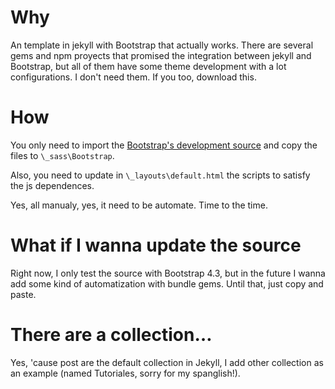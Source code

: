 # Why
An template in jekyll with Bootstrap that actually works.
There are several gems and npm proyects that promised the integration between
jekyll and Bootstrap, but all of them have some theme development with a lot
configurations. I don't need them. If you too, download this.

# How
You only need to import the [Bootstrap's development source](https://getbootstrap.com/docs/4.3/getting-started/download/#source-files) and copy the files to
`\_sass\Bootstrap`.

Also, you need to update in `\_layouts\default.html` the scripts to satisfy
the js dependences.

Yes, all manualy, yes, it need to be automate. Time to the time.

# What if I wanna update the source
Right now, I only test the source with Bootstrap 4.3, but in the future I wanna
add some kind of automatization with bundle gems. Until that, just copy and paste.

# There are a collection…
Yes, 'cause post are the default collection in Jekyll, I add other collection
as an example (named Tutoriales, sorry for my spanglish!).
